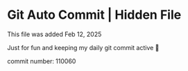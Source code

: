 # Git Auto Commit | Hidden File

This file was added Feb 12, 2025

Just for fun and keeping my daily git commit active 🤪

commit number: 110060
